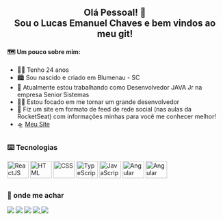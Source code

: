 <div align="center">
 <h2> Olá Pessoal! 👋 <br> Sou o Lucas Emanuel Chaves e bem vindos ao meu git! </h2>
</div>
<h4> 🗺️ Um pouco sobre mim: </h4>

- 🙅‍♂️ Tenho 24 anos
- 🏙️ Sou nascido e criado em Blumenau - SC
- 🔭 Atualmente estou trabalhando como Desenvolvedor JAVA Jr na empresa Senior Sistemas
- 🧑‍💻 Estou focado em me tornar um grande desenvolvedor
- 👾 Fiz um site em formato de feed de rede social (nas aulas da RocketSeat) com informações minhas para você me conhecer melhor!
- 🛸 [Meu Site](https://lucas-chaves.netlify.app)

##
### ⌨️ Tecnologias
<div style="display: inline_block">
   <img align="center" alt="ReactJS" height="40" width="50" src="https://cdn.jsdelivr.net/gh/devicons/devicon/icons/react/react-original.svg">
   <img align="center" alt="HTML" height="40" width="50" src="https://cdn.jsdelivr.net/gh/devicons/devicon/icons/html5/html5-original.svg">
   <img align="center" alt="CSS" height="40" width="50"src="https://cdn.jsdelivr.net/gh/devicons/devicon/icons/css3/css3-original.svg">
   <img align="center" alt="TypeScript" height="40" width="50" src="https://cdn.jsdelivr.net/gh/devicons/devicon/icons/typescript/typescript-original.svg">
   <img align="center" alt="JavaScript" height="40" width="50" src="https://cdn.jsdelivr.net/gh/devicons/devicon/icons/javascript/javascript-original.svg">
   <img align="center" alt="Angular" height="40" width="50" src="https://cdn.jsdelivr.net/gh/devicons/devicon/icons/java/java-original.svg">
   <img align="center" alt="Angular" height="40" width="50" src="https://cdn.jsdelivr.net/gh/devicons/devicon/icons/angularjs/angularjs-original.svg">
</div>

##
<div>
<h3> 💬 onde me achar</h3>
  

  <a href="https://instagram.com/chaaves_lucas" target="_blank"><img src="https://img.shields.io/badge/-Instagram-%23E4405F?style=for-the-badge&logo=instagram&logoColor=white" target="_blank"></a>
  <a href = "mailto:luucas.chaves@gmail.com"><img src="https://img.shields.io/badge/-Gmail-%23333?style=for-the-badge&logo=gmail&logoColor=white" target="_blank"></a>
  <a href="https://www.linkedin.com/in/lucas-emanuel-chaves-b5a3971b5/" target="_blank"><img src="https://img.shields.io/badge/-LinkedIn-%230077B5?style=for-the-badge&logo=linkedin&logoColor=white" target="_blank"></a> 
  <a href="https://api.whatsapp.com/send?phone=5547999345707&text=Ol%C3%A1%20Lucas!" target="_blank"><img src="https://img.shields.io/badge/WhatsApp-25D366?style=for-the-badge&logo=whatsapp&logoColor=white">
  <a href="https://lucaschaves.tech" target="_blank"><img src="https://img.shields.io/badge/website-000000?style=for-the-badge&logo=About.me&logoColor=white">
  
</div>
